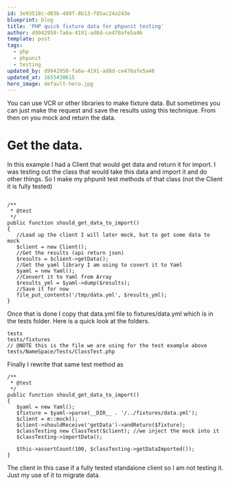 ```yaml
---
id: 3e93518c-d03b-480f-8b13-f85ac24a243e
blueprint: blog
title: 'PHP quick fixture data for phpunit testing'
author: d9942950-fa6a-4191-ad8d-ce470afe5a46
template: post
tags:
  - php
  - phpunit
  - testing
updated_by: d9942950-fa6a-4191-ad8d-ce470afe5a46
updated_at: 1655430615
hero_image: default-hero.jpg
---
```

You can use VCR or other libraries to make fixture data. But sometimes you can just make the request and save the results using this technique. From then on you mock and return the data.

# Get the data.

In this example I had a Client that would get data and return it for import. I was testing out the class that would take this data and import it and do other things.  So I make my phpunit test methods of that class (not the Client it is fully tested)

~~~

/**
 * @test
 */
public function should_get_data_to_import()
{
   //Load up the client I will later mock, but to get some data to mock
   $client = new Client();
   //Get the results (api return json)
   $results = $client->getData();
   //Get the yaml library I am using to covert it to Yaml
   $yaml = new Yaml();
   //Convert it to Yaml from Array
   $results_yml = $yaml->dump($results);
   //Save it for now
   file_put_contents('/tmp/data.yml', $results_yml);
}

~~~

Once that is done I copy that data.yml file to fixtures/data.yml which is in the tests folder. Here is a quick look at the folders.

~~~
tests
tests/fixtures
// @NOTE this is the file we are using for the test example above
tests/NameSpace/Tests/ClassTest.php 
~~~

Finally I rewrite that same test method as 

~~~
/**
 * @test
 */
public function should_get_data_to_import()
{
   $yaml = new Yaml();
   $fixture = $yaml->parse(__DIR__ . '/../fixtures/data.yml');
   $client = m::mock();
   $client->shouldReceive('getData')->andReturn($fixture);
   $classTesting new ClassTest($client); //we inject the mock into it
   $classTesting->importData();

   $this->assertCount(100, $classTesting->getDataImported()); 
}
~~~

The client in this case if a fully tested standalone client so I am not testing it. Just my use of it to migrate data.